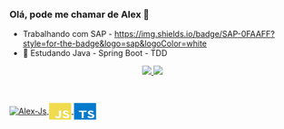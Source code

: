 ### Olá, pode me chamar de Alex 👋

- Trabalhando com SAP - https://img.shields.io/badge/SAP-0FAAFF?style=for-the-badge&logo=sap&logoColor=white
- 🌱 Estudando Java - Spring Boot - TDD



<div align="center">
  <a href="https://github.com/alexmarques2003">
  <img height="180em" src="https://github-readme-stats.vercel.app/api?username=alexmarques2003&show_icons=true&theme=dark&include_all_commits=true&count_private=true"/>
  <img height="180em" src="https://github-readme-stats.vercel.app/api/top-langs/?username=alexmarques2003&layout=compact&langs_count=7&theme=dark"/>
</div>
  
 ##
  
<div style="display: inline_block"><br>
  <img align="center" alt="Alex-Js" height="30" width="40" src="https://img.shields.io/badge/Java-ED8B00?style=for-the-badge&logo=java&logoColor=white">  
  <img align="center" alt="Alex-Js" height="30" width="40" src="https://raw.githubusercontent.com/devicons/devicon/master/icons/javascript/javascript-plain.svg">
  <img align="center" alt="Alex-Ts" height="30" width="40" src="https://raw.githubusercontent.com/devicons/devicon/master/icons/typescript/typescript-plain.svg">
 </div>  
  
